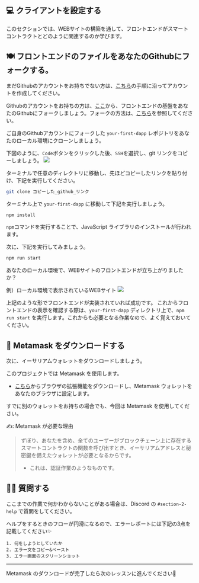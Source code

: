💻 クライアントを設定する
------------------

このセクションでは、WEBサイトの構築を通して、フロントエンドがスマートコントラクトとどのように関連するのか学びます。

🍽 フロントエンドのファイルをあなたのGithubにフォークする。
------------------

まだGithubのアカウントをお持ちでない方は、[こちら](https://qiita.com/okumurakengo/items/848f7177765cf25fcde0)の手順に沿ってアカウントを作成してください。

Githubのアカウントをお持ちの方は、[ここ](https://github.com/yukis4san/your-first-dApp)から、フロントエンドの基盤をあなたのGithubにフォークしましょう。フォークの方法は、[こちら](https://denno-sekai.com/github-fork/)を参照してください。

ご自身のGithubアカウントにフォークした `your-first-dapp` レポジトリをあなたのローカル環境にクローンしましょう。

下図のように、`Code`ボタンをクリックした後、`SSH`を選択し、git リンクをコピーしましょう。
![](https://i.imgur.com/wQWXafW.png)

ターミナルで任意のディレクトリに移動し、先ほどコピーしたリンクを貼り付け、下記を実行してください。

```bash
git clone コピーした_github_リンク
```

ターミナル上で `your-first-dapp` に移動して下記を実行しましょう。

```bash
npm install
```
`npm`コマンドを実行することで、JavaScript ライブラリのインストールが行われます。

次に、下記を実行してみましょう。
```bash
npm run start
```
あなたのローカル環境で、WEBサイトのフロントエンドが立ち上がりましたか？

例）ローカル環境で表示されているWEBサイト
![](https://i.imgur.com/E75wqKj.png)

上記のような形でフロントエンドが実装されていれば成功です。
これからフロントエンドの表示を確認する際は、`your-first-dapp` ディレクトリ上で、`npm run start` を実行します。これからも必要となる作業なので、よく覚えておいてください。

🦊 Metamask をダウンロードする
-----------

次に、イーサリアムウォレットをダウンロードしましょう。

このプロジェクトでは Metamask を使用します。

- [こちら](https://metamask.io/download.html)からブラウザの拡張機能をダウンロードし、Metamask ウォレットをあなたのブラウザに設定します。

すでに別のウォレットをお持ちの場合でも、今回は Metamask を使用してください。

✍️: Metamask が必要な理由
> ずぼり、あなたを含め、全てのユーザーがブロックチェーン上に存在するスマートコントラクトの関数を呼び出すとき、イーサリアムアドレスと秘密鍵を備えたウォレットが必要となるからです。
> - これは、認証作業のようなものです。

🙋‍♂️ 質問する
-------------------------------------------
ここまでの作業で何かわからないことがある場合は、Discord の `#section-2-help` で質問をしてください。

ヘルプをするときのフローが円滑になるので、エラーレポートには下記の3点を記載してください✨
```
1. 何をしようとしていたか
2. エラー文をコピー&ペースト
3. エラー画面のスクリーンショット
```
-------------------------------------------
Metamask のダウンロードが完了したら次のレッスンに進んでください🎉
<!--
🚨[次のレッスン]をクリックする前に
-------------------------------------------

*注：これを行わないと、shimuraは非常に悲しくなります：(。*

あなたのウェブサイトへのリンクを共有し、それを#progressに投稿してください。CSSとテキストを好きなように変更します。たぶんあなたはそれをもっとカラフルにしたいですか？波を気にせず、分散型のTwitterクローンを作成したいのではないでしょうか。あなたが望むことは何でもしてくださいこれはあなたのアプリです:)。 -->
